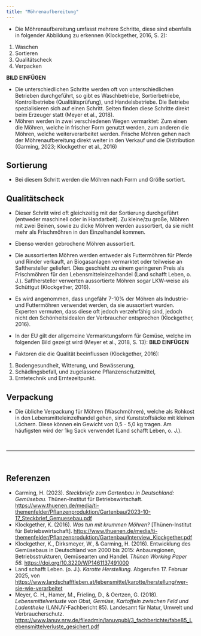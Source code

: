 ```yaml
---
title: "Möhrenaufbereitung"
---
```



- Die Möhrenaufbereitung umfasst mehrere Schritte, diese sind ebenfalls in folgender Abbildung zu erkennen (Klockgether, 2016, S. 2):		

1. Waschen
2. Sortieren
3. Qualitätscheck
4. Verpacken

**BILD EINFÜGEN**

- Die unterschiedlichen Schritte werden oft von unterschiedlichen Betrieben durchgeführt, so gibt es Waschbetriebe, Sortierbetriebe, Kontrollbetriebe (Qualitätsprüfung), und Handelsbetriebe. Die Betriebe spezialisieren sich auf einen Schritt. Selten finden diese Schritte direkt beim Erzeuger statt (Meyer et al., 2018). 
- Möhren werden in zwei verschiedenen Wegen vermarktet: Zum einen die Möhren, welche in frischer Form genutzt werden, zum anderen die Möhren, welche weiterverarbeitet werden. Frische Möhren gehen nach der Möhrenaufbereitung direkt weiter in den Verkauf und die Distribution (Garming, 2023; Klockgether et al., 2016)


## Sortierung
- Bei diesem Schritt werden die Möhren nach Form und Größe sortiert. 


## Qualitätscheck
- Dieser Schritt wird oft gleichzeitig mit der Sortierung durchgeführt (entweder maschinell oder in Handarbeit). Zu kleine/zu große, Möhren mit zwei Beinen, sowie zu dicke Möhren werden aussortiert, da sie nicht mehr als Frischmöhren in den Einzelhandel kommen. 
- Ebenso werden gebrochene Möhren aussortiert. 
- Die aussortierten Möhren werden entweder als Futtermöhren für Pferde und Rinder verkauft, an Biogasanlagen vermarktet oder teilweise an Safthersteller geliefert. Dies geschieht zu einem geringeren Preis als Frischmöhren für den Lebensmitteleinzelhandel (Land schafft Leben, o. J.). Safthersteller verwerten aussortierte Möhren sogar LKW-weise als Schüttgut (Klockgether, 2016). 
- Es wird angenommen, dass ungefähr 7-10% der Möhren als Industrie- und Futtermöhren verwendet werden, da sie aussortiert wurden. Experten vermuten, dass diese oft jedoch verzehrfähig sind, jedoch nicht den Schönheitsidealen der Verbraucher entsprechen (Klockgether, 2016). 
- In der EU gilt der allgemeine Vermarktungsform für Gemüse, welche im folgenden Bild gezeigt wird (Meyer et al., 2018, S. 13): 
**BILD EINFÜGEN**

- Faktoren die die Qualität beeinflussen (Klockgether, 2016):

1. Bodengesundheit, Witterung, und Bewässerung,
2. Schädlingsbefall, und zugelassene Pflanzenschutzmittel,
3. Erntetechnik und Erntezeitpunkt. 


## Verpackung
- Die übliche Verpackung für Möhren (Waschmöhren), welche als Rohkost in den Lebensmitteleinzelhandel gehen, sind Kunststoffsäcke mit kleinen Löchern. Diese können ein Gewicht von 0,5 - 5,0 kg tragen. Am häufigsten wird der 1kg Sack verwendet (Land schafft Leben, o. J.). 



<br>

---

<br> 

## Referenzen
- Garming, H. (2023). *Steckbriefe zum Gartenbau in Deutschland: Gemüsebau.* Thünen-Institut für Betriebswirtschaft. <https://www.thuenen.de/media/ti-themenfelder/Pflanzenproduktion/Gartenbau/2023-10-17_Steckbrief_Gemuesebau.pdf>
- Klockgether, K. (2016). *Was tun mit krummen Möhren?* [Thünen-Institut für Betriebswirtschaft]. <https://www.thuenen.de/media/ti-themenfelder/Pflanzenproduktion/Gartenbau/Interview_Klockgether.pdf>
- Klockgether, K., Dirksmeyer, W., & Garming, H. (2016). Entwicklung des Gemüsebaus in Deutschland von 2000 bis 2015: Anbauregionen, Betriebsstrukturen, Gemüsearten und Handel. *Thünen Working Paper 56.* <https://doi.org/10.3220/WP1461137491000>
- Land schafft Leben. (o. J.). *Karotte Herstellung.* Abgerufen 17. Februar 2025, von <https://www.landschafftleben.at/lebensmittel/karotte/herstellung/wer-sie-wie-verarbeitet>
- Meyer, C. H., Hamer, M., Frieling, D., & Oertzen, G. (2018). *Lebensmittelverluste von Obst, Gemüse, Kartoffeln zwischen Feld und Ladentheke* (LANUV-Fachbericht 85). Landesamt für Natur, Umwelt und Verbraucherschutz. <https://www.lanuv.nrw.de/fileadmin/lanuvpubl/3_fachberichte/fabe85_Lebensmittelverluste_gesichert.pdf>
